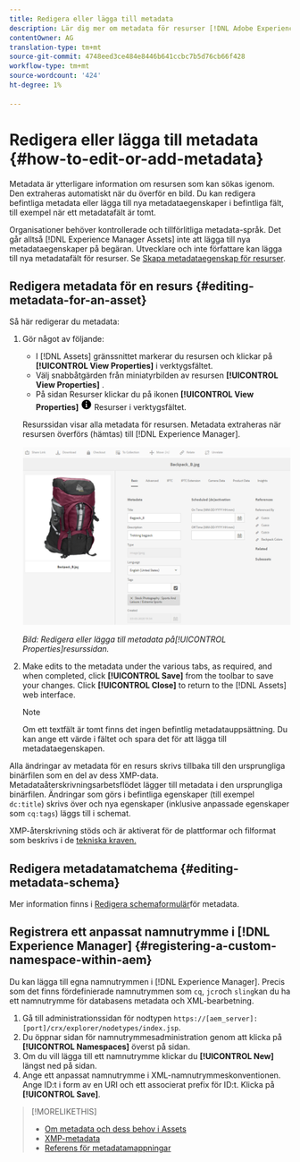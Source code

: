 ```yaml
---
title: Redigera eller lägga till metadata
description: Lär dig mer om metadata för resurser [!DNL Adobe Experience Manager Assets] på olika sätt där du kan redigera metadata för resurser.
contentOwner: AG
translation-type: tm+mt
source-git-commit: 4748eed3ce484e8446b641ccbc7b5d76cb66f428
workflow-type: tm+mt
source-wordcount: '424'
ht-degree: 1%

---
```



# Redigera eller lägga till metadata {#how-to-edit-or-add-metadata}

Metadata är ytterligare information om resursen som kan sökas igenom. Den extraheras automatiskt när du överför en bild. Du kan redigera befintliga metadata eller lägga till nya metadataegenskaper i befintliga fält, till exempel när ett metadatafält är tomt.

Organisationer behöver kontrollerade och tillförlitliga metadata-språk. Det går alltså [!DNL Experience Manager Assets] inte att lägga till nya metadataegenskaper på begäran. Utvecklare och inte författare kan lägga till nya metadatafält för resurser. Se [Skapa metadataegenskap för resurser](meta-edit.md#editing-metadata-schema).

## Redigera metadata för en resurs {#editing-metadata-for-an-asset}

Så här redigerar du metadata:

1. Gör något av följande:

   * I [!DNL Assets] gränssnittet markerar du resursen och klickar på **[!UICONTROL View Properties]** i verktygsfältet.
   * Välj snabbåtgärden från miniatyrbilden av resursen **[!UICONTROL View Properties]** .
   * På sidan Resurser klickar du på ikonen **[!UICONTROL View Properties]** ![](assets/do-not-localize/info-circle-icon.png) Resurser i verktygsfältet.

   Resurssidan visar alla metadata för resursen. Metadata extraheras när resursen överförs (hämtas) till [!DNL Experience Manager].

   ![Välj Egenskaper för en resurs för att visa dess metadata](assets/asset-metadata.png)

   *Bild: Redigera eller lägga till metadata på[!UICONTROL Properties]resurssidan.*

1. Make edits to the metadata under the various tabs, as required, and when completed, click **[!UICONTROL Save]** from the toolbar to save your changes. Click **[!UICONTROL Close]** to return to the [!DNL Assets] web interface.

   >[!NOTE]
   >
   >Om ett textfält är tomt finns det ingen befintlig metadatauppsättning. Du kan ange ett värde i fältet och spara det för att lägga till metadataegenskapen.

Alla ändringar av metadata för en resurs skrivs tillbaka till den ursprungliga binärfilen som en del av dess XMP-data. Metadataåterskrivningsarbetsflödet lägger till metadata i den ursprungliga binärfilen. Ändringar som görs i befintliga egenskaper (till exempel `dc:title`) skrivs över och nya egenskaper (inklusive anpassade egenskaper som `cq:tags`) läggs till i schemat.

XMP-återskrivning stöds och är aktiverat för de plattformar och filformat som beskrivs i de [tekniska kraven.](/help/sites-deploying/technical-requirements.md)

## Redigera metadatamatchema {#editing-metadata-schema}

Mer information finns i [Redigera schemaformulär](metadata-schemas.md#edit-metadata-schema-forms)för metadata.

## Registrera ett anpassat namnutrymme i [!DNL Experience Manager] {#registering-a-custom-namespace-within-aem}

Du kan lägga till egna namnutrymmen i [!DNL Experience Manager]. Precis som det finns fördefinierade namnutrymmen som `cq`, `jcr`och `sling`kan du ha ett namnutrymme för databasens metadata och XML-bearbetning.

1. Gå till administrationssidan för nodtypen `https://[aem_server]:[port]/crx/explorer/nodetypes/index.jsp`.
1. Du öppnar sidan för namnutrymmesadministration genom att klicka på **[!UICONTROL Namespaces]** överst på sidan.
1. Om du vill lägga till ett namnutrymme klickar du **[!UICONTROL New]** längst ned på sidan.
1. Ange ett anpassat namnutrymme i XML-namnutrymmeskonventionen. Ange ID:t i form av en URI och ett associerat prefix för ID:t. Klicka på **[!UICONTROL Save]**.

>[!MORELIKETHIS]
>
>* [Om metadata och dess behov i Assets](metadata.md)
>* [XMP-metadata](xmp.md)
>* [Referens för metadatamappningar](meta-ref.md)

